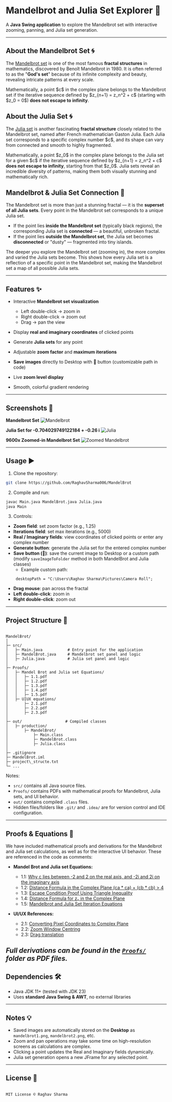 # Mandelbrot and Julia Set Explorer 🌌

A **Java Swing application** to explore the Mandelbrot set with interactive zooming, panning, and Julia set generation.

---

## About the Mandelbrot Set 🌀

The [Mandelbrot set](https://en.wikipedia.org/wiki/Mandelbrot_set) is one of the most famous **fractal structures** in mathematics, discovered by Benoît Mandelbrot in 1980. It is often referred to as the "**God's set**" because of its infinite complexity and beauty, revealing intricate patterns at every scale.

Mathematically, a point \$c\$ in the complex plane belongs to the Mandelbrot set if the iterative sequence defined by \$z\_{n+1} = z\_n^2 + c\$ (starting with \$z\_0 = 0\$) **does not escape to infinity**.

## About the Julia Set 🌀

The [Julia set](https://en.wikipedia.org/wiki/Julia_set) is another fascinating **fractal structure** closely related to the Mandelbrot set, named after French mathematician Gaston Julia. Each Julia set corresponds to a specific complex number \$c\$, and its shape can vary from connected and smooth to highly fragmented.

Mathematically, a point \$z\_0\$ in the complex plane belongs to the Julia set for a given \$c\$ if the iterative sequence defined by \$z\_{n+1} = z\_n^2 + c\$ **does not escape to infinity**, starting from that \$z\_0\$. Julia sets reveal an incredible diversity of patterns, making them both visually stunning and mathematically rich.

## Mandelbrot & Julia Set Connection 🔗

The Mandelbrot set is more than just a stunning fractal — it is the **superset of all Julia sets**. Every point in the Mandelbrot set corresponds to a unique Julia set.

* If the point lies **inside the Mandelbrot set** (typically black regions), the corresponding Julia set is **connected** — a beautiful, unbroken fractal.
* If the point lies **outside the Mandelbrot set**, the Julia set becomes **disconnected** or "dusty" — fragmented into tiny islands.

The deeper you explore the Mandelbrot set (zooming in), the more complex and varied the Julia sets become. This shows how every Julia set is a reflection of a specific point in the Mandelbrot set, making the Mandelbrot set a map of all possible Julia sets.

---

## Features ✨

* Interactive **Mandelbrot set visualization**

  * Left double-click → zoom in
  * Right double-click → zoom out
  * Drag → pan the view
* Display **real and imaginary coordinates** of clicked points
* Generate **Julia sets** for any point
* Adjustable **zoom factor** and **maximum iterations**
* **Save images** directly to Desktop with 💾 button (customizable path in code)
* Live **zoom level display**
* Smooth, colorful gradient rendering

---

## Screenshots 📸

**Mandelbrot Set**
![Mandelbrot](https://github.com/user-attachments/assets/baa4ccc8-797d-47cd-b664-7d0065606654)

**Julia Set for -0.704029749122184 + -0.26 i**
![Julia](https://github.com/user-attachments/assets/101b2052-a57a-41c0-a246-2fe4c7cf8b9f)

**9600x Zoomed-in Mandelbrot Set**
![Zoomed Mandelbrot](https://github.com/user-attachments/assets/8e8110b2-f301-472c-91b8-a70b0f17e167)

---

## Usage ▶️

1. Clone the repository:

```bash
git clone https://github.com/RaghavSharma006/MandelBrot
```

2. Compile and run:

```bash
javac Main.java MandelBrot.java Julia.java
java Main
```

3. Controls:

* **Zoom field**: set zoom factor (e.g., 1.25)
* **Iterations field**: set max iterations (e.g., 5000)
* **Real / Imaginary fields**: view coordinates of clicked points or enter any complex number
* **Generate button**: generate the Julia set for the entered complex number
* **Save button (💾)**: save the current image to Desktop or a custom path (modify `saveImageToFolder` method in both MandelBrot and Julia classes)
  * Example custom path:
  ```
   desktopPath = "C:\Users\Raghav Sharma\Pictures\Camera Roll";
  ```
* **Drag mouse**: pan across the fractal
* **Left double-click**: zoom in
* **Right double-click**: zoom out

---

## Project Structure 📂

```

MandelBrot/
│
├─ src/
│   ├─ Main.java           # Entry point for the application
│   ├─ MandelBrot.java     # Mandelbrot set panel and logic
│   ├─ Julia.java          # Julia set panel and logic
│
├─ Proofs/
│   ├─ Mandel Brot and Julia set Equations/
│   │   ├─ 1.1.pdf
│   │   ├─ 1.2.pdf
│   │   ├─ 1.3.pdf
│   │   ├─ 1.4.pdf
│   │   ├─ 1.5.pdf
│   ├─ UIUX equations/
│       ├─ 2.1.pdf
│       ├─ 2.2.pdf
│       ├─ 2.3.pdf
│
├─ out/                   # Compiled classes
│   ├─ production/
│       ├─ MandelBrot/
│           ├─ Main.class
│           ├─ MandelBrot.class
│           ├─ Julia.class
│
├─ .gitignore
├─ MandelBrot.iml
├─ project\_structe.txt
└─ ...

```
Notes:

* `src/` contains all Java source files.
* `Proofs/` contains PDFs with mathematical proofs for Mandelbrot, Julia sets, and UI behavior.
* `out/` contains compiled `.class` files.
* Hidden files/folders like `.git/` and `.idea/` are for version control and IDE configuration.

---

## Proofs & Equations 📐

We have included mathematical proofs and derivations for the Mandelbrot and Julia set calculations, as well as for the interactive UI behavior. These are referenced in the code as comments:

* **Mandel Brot and Julia set Equations:**
  * 1.1: [Why c lies between -2 and 2 on the real axis, and -2i and 2i on the imaginary axis](Proofs/Mandel%20Brot%20and%20Julia%20set%20Equations/1.1.pdf)
  * 1.2: [Distance Formula in the Complex Plane (ca * ca) + (cb * cb) > 4](Proofs/Mandel%20Brot%20and%20Julia%20set%20Equations/1.2.pdf)
  * 1.3: [Escape Condition Proof Using Triangle Inequality](Proofs/Mandel%20Brot%20and%20Julia%20set%20Equations/1.3.pdf)
  * 1.4: [Distance Formula for zₙ in the Complex Plane](Proofs/Mandel%20Brot%20and%20Julia%20set%20Equations/1.4.pdf)
  * 1.5: [Mandelbrot and Julia Set Iteration Equations](Proofs/Mandel%20Brot%20and%20Julia%20set%20Equations/1.5.pdf)

* **UI/UX References:**
  * 2.1: [Converting Pixel Coordinates to Complex Plane](Proofs/UIUX%20equations/2.1.pdf)
  * 2.2: [Zoom Window Centring](Proofs/UIUX%20equations/2.2.pdf)
  * 2.3: [Drag translation](Proofs/UIUX%20equations/2.3.pdf)

*Full derivations can be found in the [`Proofs/`](Proofs/) folder as PDF files.*
---

## Dependencies 🛠️

* Java JDK 11+ (tested with JDK 23)
* Uses **standard Java Swing & AWT**, no external libraries

---

## Notes 💡

* Saved images are automatically stored on the **Desktop** as `mandelbrot1.png`, `mandelbrot2.png`, etc.
* Zoom and pan operations may take some time on high-resolution screens as calculations are complex.
* Clicking a point updates the Real and Imaginary fields dynamically.
* Julia set generation opens a new JFrame for any selected point.

---

## License 📄
```

MIT License © Raghav Sharma


```

